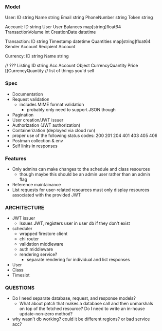 ### Model
User:
ID string
Name string
Email string
PhoneNumber string
Token string

Account:
ID string
User User
Balances map[string]float64
TransactionVolume int
CreationDate datetime

Transaction:
ID string
Timestamp datetime
Quantities map[string]float64
Sender Account
Recipient Account

Currency:
ID string
Name string

// ???
Listing
ID string
Acc Account
Object CurrencyQuantity
Price []CurrencyQuantity // list of things you'd sell

### Spec
* Documentation
* Request validation
    - includes MIME format validation
        - probably only need to support JSON though
* Pagination
* User creation/JWT issuer
* Authorization (JWT authorization)
* Containerization (deployed via cloud run)
* proper use of the following status codes:
    200
    201
    204
    401
    403
    405
    406
* Postman collection & env
* Self links in responses 

### Features
* Only admins can make changes to the schedule and class resources
    - though maybe this should be an admin user rather than an admin flag 
* Reference maintainance
* List requests for user-related resources must only display resources associated with the provided JWT

### ARCHITECTURE
* JWT issuer
    - Issues JWT, registers user in user db if they don't exist
* scheduler
    - wrapped firestore client
    - chi router
    - validation middleware
    - auth middleware
    - rendering service?
        - separate rendering for individual and list responses
* User
* Class
* Timeslot

### QUESTIONS
* Do I need separate database, request, and response models?
    - What about patch that makes a database call and then unmarshals on top of the fetched resource? Do I need to write an in-house update-non-zero method?
* why wasn't db working? could it be different regions? or bad service acc?